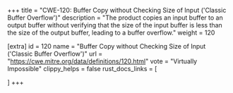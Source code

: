 +++
title = "CWE-120: Buffer Copy without Checking Size of Input ('Classic Buffer Overflow')"
description	= "The product copies an input buffer to an output buffer without verifying that the size of the input buffer is less than the size of the output buffer, leading to a buffer overflow."
weight = 120

[extra]
id = 120
name = "Buffer Copy without Checking Size of Input ('Classic Buffer Overflow')"
url = "https://cwe.mitre.org/data/definitions/120.html"
vote = "Virtually Impossible"
clippy_helps = false
rust_docs_links = [
	
]
+++

